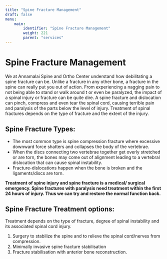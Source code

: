 ```yaml
---
title: "Spine Fracture Management"
draft: false
menu:
    main:
        identifier: "Spine Fracture Management"
        weight: 221
        parent: "services"
---
```


# Spine Fracture Management

We at Annamalai Spine and Ortho Center understand how debilitating a spine fracture can be. Unlike a fracture in any other bone, a fracture in the spine can really put you out of action. From experiencing a nagging pain to not being able to stand or walk around t or even be paralyzed, the impact of a spinal injury or fracture can be quite dire. A spine fracture and dislocation can pinch, compress and even tear the spinal cord, causing terrible pain and paralysis of the parts below the level of injury. Treatment of spinal fractures depends on the type of fracture and the extent of the injury.

## Spine Fracture Types:
- The most common type is spine compression fracture where excessive downward force shatters and collapses the body of the vertebrae. 
- When the discs connecting two vertebrae together get overly stretched or are torn, the bones may come out of alignment leading to a vertebral dislocation that can cause spinal instability. 
- Fracture-dislocations happen when the bone is broken and the ligaments/discs are torn. 

**Treatment of spine injury and spine fracture is a medical/ surgical emergency. Spine fractures with paralysis need treatment within the first 24 hours of injury. Thus we can try and restore the normal function back.**

## Spine Fracture Treatment options:
Treatment depends on the type of fracture, degree of spinal instability and its associated spinal cord injury. 
1.	Surgery to stabilize the spine and to relieve the spinal cord/nerves from compression.
2.	Minimally invasive spine fracture stabilisation
3.	Fracture stabilisation with anterior bone reconstruction.